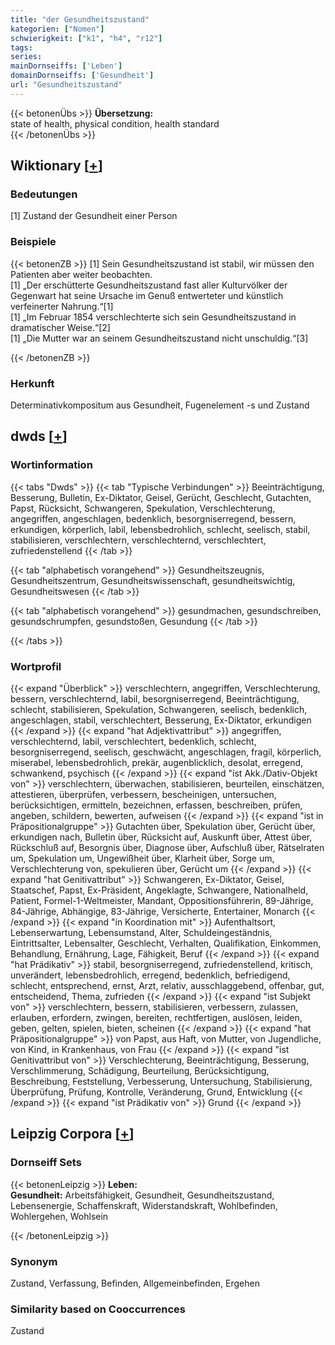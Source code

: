 ```yaml
---
title: "der Gesundheitszustand"
kategorien: ["Nomen"]
schwierigkeit: ["k1", "h4", "r12"]
tags:
series:
mainDornseiffs: ['Leben']
domainDornseiffs: ['Gesundheit']
url: "Gesundheitszustand"
---
```


{{< betonenÜbs >}}
**Übersetzung:**  
state of health, physical condition, health standard  
{{< /betonenÜbs >}}

## Wiktionary [[+](https://de.wiktionary.org/wiki/Gesundheitszustand)]

### Bedeutungen
[1] Zustand der Gesundheit einer Person  

### Beispiele
{{< betonenZB >}}
[1] Sein Gesundheitszustand ist stabil, wir müssen den Patienten aber weiter beobachten.  
[1] „Der erschütterte Gesundheitszustand fast aller Kulturvölker der Gegenwart hat seine Ursache im Genuß entwerteter und künstlich verfeinerter Nahrung.“[1]  
[1] „Im Februar 1854 verschlechterte sich sein Gesundheitszustand in dramatischer Weise.“[2]  
[1] „Die Mutter war an seinem Gesundheitszustand nicht unschuldig.“[3]  

{{< /betonenZB >}}
### Herkunft
Determinativkompositum aus Gesundheit, Fugenelement -s und Zustand  



## dwds [[+](https://www.dwds.de/wb/Gesundheitszustand)]

### Wortinformation
{{< tabs "Dwds" >}}
{{< tab "Typische Verbindungen" >}}
Beeinträchtigung, Besserung, Bulletin, Ex-Diktator, Geisel, Gerücht, Geschlecht, Gutachten, Papst, Rücksicht, Schwangeren, Spekulation, Verschlechterung, angegriffen, angeschlagen, bedenklich, besorgniserregend, bessern, erkundigen, körperlich, labil, lebensbedrohlich, schlecht, seelisch, stabil, stabilisieren, verschlechtern, verschlechternd, verschlechtert, zufriedenstellend
{{< /tab >}}

{{< tab "alphabetisch vorangehend" >}}
Gesundheitszeugnis, Gesundheitszentrum, Gesundheitswissenschaft, gesundheitswichtig, Gesundheitswesen
{{< /tab >}}

{{< tab "alphabetisch vorangehend" >}}
gesundmachen, gesundschreiben, gesundschrumpfen, gesundstoßen, Gesundung
{{< /tab >}}

{{< /tabs >}}

### Wortprofil
{{< expand "Überblick" >}} verschlechtern, angegriffen, Verschlechterung, bessern, verschlechternd, labil, besorgniserregend, Beeinträchtigung, schlecht, stabilisieren, Spekulation, Schwangeren, seelisch, bedenklich, angeschlagen, stabil, verschlechtert, Besserung, Ex-Diktator, erkundigen {{< /expand >}}
{{< expand "hat Adjektivattribut" >}} angegriffen, verschlechternd, labil, verschlechtert, bedenklich, schlecht, besorgniserregend, seelisch, geschwächt, angeschlagen, fragil, körperlich, miserabel, lebensbedrohlich, prekär, augenblicklich, desolat, erregend, schwankend, psychisch {{< /expand >}}
{{< expand "ist Akk./Dativ-Objekt von" >}} verschlechtern, überwachen, stabilisieren, beurteilen, einschätzen, attestieren, überprüfen, verbessern, bescheinigen, untersuchen, berücksichtigen, ermitteln, bezeichnen, erfassen, beschreiben, prüfen, angeben, schildern, bewerten, aufweisen {{< /expand >}}
{{< expand "ist in Präpositionalgruppe" >}} Gutachten über, Spekulation über, Gerücht über, erkundigen nach, Bulletin über, Rücksicht auf, Auskunft über, Attest über, Rückschluß auf, Besorgnis über, Diagnose über, Aufschluß über, Rätselraten um, Spekulation um, Ungewißheit über, Klarheit über, Sorge um, Verschlechterung von, spekulieren über, Gerücht um {{< /expand >}}
{{< expand "hat Genitivattribut" >}} Schwangeren, Ex-Diktator, Geisel, Staatschef, Papst, Ex-Präsident, Angeklagte, Schwangere, Nationalheld, Patient, Formel-1-Weltmeister, Mandant, Oppositionsführerin, 89-Jährige, 84-Jährige, Abhängige, 83-Jährige, Versicherte, Entertainer, Monarch {{< /expand >}}
{{< expand "in Koordination mit" >}} Aufenthaltsort, Lebenserwartung, Lebensumstand, Alter, Schuldeingeständnis, Eintrittsalter, Lebensalter, Geschlecht, Verhalten, Qualifikation, Einkommen, Behandlung, Ernährung, Lage, Fähigkeit, Beruf {{< /expand >}}
{{< expand "hat Prädikativ" >}} stabil, besorgniserregend, zufriedenstellend, kritisch, unverändert, lebensbedrohlich, erregend, bedenklich, befriedigend, schlecht, entsprechend, ernst, Arzt, relativ, ausschlaggebend, offenbar, gut, entscheidend, Thema, zufrieden {{< /expand >}}
{{< expand "ist Subjekt von" >}} verschlechtern, bessern, stabilisieren, verbessern, zulassen, erlauben, erfordern, zwingen, bereiten, rechtfertigen, auslösen, leiden, geben, gelten, spielen, bieten, scheinen {{< /expand >}}
{{< expand "hat Präpositionalgruppe" >}} von Papst, aus Haft, von Mutter, von Jugendliche, von Kind, in Krankenhaus, von Frau {{< /expand >}}
{{< expand "ist Genitivattribut von" >}} Verschlechterung, Beeinträchtigung, Besserung, Verschlimmerung, Schädigung, Beurteilung, Berücksichtigung, Beschreibung, Feststellung, Verbesserung, Untersuchung, Stabilisierung, Überprüfung, Prüfung, Kontrolle, Veränderung, Grund, Entwicklung {{< /expand >}}
{{< expand "ist Prädikativ von" >}} Grund {{< /expand >}}

## Leipzig Corpora [[+](https://corpora.uni-leipzig.de/en/res?word=Gesundheitszustand&corpusId=deu_newscrawl-public_2018)]

### Dornseiff Sets
{{< betonenLeipzig >}}
**Leben:**  
**Gesundheit:** Arbeitsfähigkeit, Gesundheit, Gesundheitszustand, Lebensenergie, Schaffenskraft, Widerstandskraft, Wohlbefinden, Wohlergehen, Wohlsein  

{{< /betonenLeipzig >}}

### Synonym
Zustand, Verfassung, Befinden, Allgemeinbefinden, Ergehen


### Similarity based on Cooccurrences
Zustand

